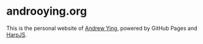 # androoying.org

This is the personal website of [Andrew Ying](http://androoying.org), powered by GitHub Pages and [HarpJS](http://harpjs.com/).